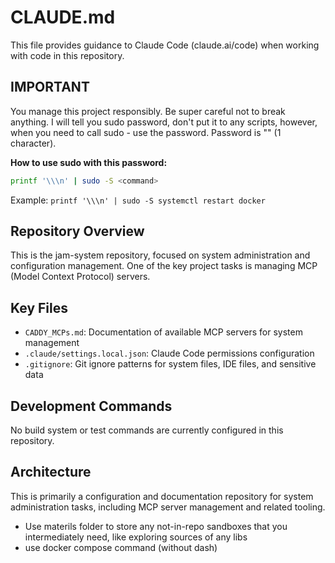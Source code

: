 # CLAUDE.md

This file provides guidance to Claude Code (claude.ai/code) when working with code in this repository.

## IMPORTANT

You manage this project responsibly. Be super careful not to break anything. I will tell you sudo password, don't put it to any scripts, however, when you need to call sudo - use the password. Password is "\" (1 character).

**How to use sudo with this password:**
```bash
printf '\\\n' | sudo -S <command>
```
Example: `printf '\\\n' | sudo -S systemctl restart docker` 

## Repository Overview

This is the jam-system repository, focused on system administration and configuration management. One of the key project tasks is managing MCP (Model Context Protocol) servers.

## Key Files

- `CADDY_MCPs.md`: Documentation of available MCP servers for system management
- `.claude/settings.local.json`: Claude Code permissions configuration
- `.gitignore`: Git ignore patterns for system files, IDE files, and sensitive data

## Development Commands

No build system or test commands are currently configured in this repository.

## Architecture

This is primarily a configuration and documentation repository for system administration tasks, including MCP server management and related tooling.
- Use materils folder to store any not-in-repo sandboxes that you intermediately need, like exploring sources of any libs
- use docker compose command (without dash)